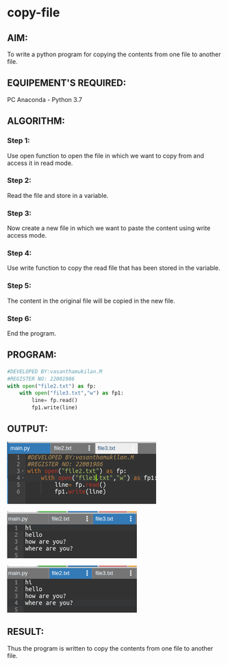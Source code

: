 # copy-file
## AIM:
To write a python program for copying the contents from one file to another file.
## EQUIPEMENT'S REQUIRED: 
PC
Anaconda - Python 3.7
## ALGORITHM: 
### Step 1:
Use open function to open the file in which we want to copy from and access it in read mode.

### Step 2:
Read the file and store in a variable.

### Step 3:
Now create a new file in which we want to paste the content using write access mode.

### Step 4:
Use write function to copy the read file that has been stored in the variable.

### Step 5:
The content in the original file will be copied in the new file.

### Step 6:
End the program.

## PROGRAM:
```python
#DEVELOPED BY:vasanthamukilan.M
#REGISTER NO: 22001986
with open("file2.txt") as fp:
    with open("file3.txt","w") as fp1:
        line= fp.read()
        fp1.write(line)
```
## OUTPUT:
!['output'](/Screenshot%20from%202023-01-26%2011-15-52.png)

!['output'](/Screenshot%20from%202023-01-26%2011-15-30.png)

!['output'](/Screenshot%20from%202023-01-26%2011-15-19.png)


## RESULT:
Thus the program is written to copy the contents from one file to another file.